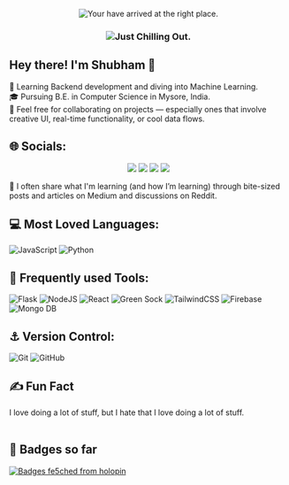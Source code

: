 <p align="center">
  <img src="https://readme-typing-svg.demolab.com/?lines=You're+right+on+time!;Hello,+I'm+Shubham.&font=Fira%20Code&center=true&width=380&height=50&duration=4000&pause=1000" alt="Your have arrived at the right place.">
</p>

<p align="center">
  <h3 align="center"><img alt="Just Chilling Out." src="https://github.com/user-attachments/assets/e7335eef-81ca-4586-a357-48f076c913b3" />
</h3>
</p>

## Hey there! I'm Shubham 👋<br>
🔧 Learning Backend development and diving into Machine Learning.<br>
🎓 Pursuing B.E. in Computer Science in Mysore, India.<br>
🤝 Feel free for collaborating on projects — especially ones that involve creative UI, real-time functionality, or cool data flows.<br>

## 🌐 Socials: 
<p align="center">
  <a href="https://instagram.com/shubham_404___" alt="Instagram" title="Instagram">
    <img src="https://img.shields.io/badge/Instagram-%23E4405F.svg?logo=Instagram&logoColor=white"/></a>
  <a href="https://linkedin.com/in/shubham-404-" alt="LinkedIn" title="LinkedIn">
    <img src="https://img.shields.io/badge/LinkedIn-%230077B5.svg?logo=linkedin&logoColor=white)"/></a>
  <a href="https://medium.com/@shubham-404" alt="Medium" title="Medium">
    <img src="https://img.shields.io/badge/Medium-12100E?logo=medium&logoColor=white"/></a>
  <a href="https://www.reddit.com/user/mrx-404/" alt="Reddit" title="Reddit">
    <img src="https://img.shields.io/badge/Reddit-%23F05033.svg?logo=reddit&logoColor=white"/></a>  
</p>

🧠 I often share what I'm learning (and how I’m learning) through bite-sized posts and articles on Medium and discussions on Reddit.<br>

## 💻 Most Loved Languages:
![JavaScript](https://img.shields.io/badge/javascript-%23323330.svg?style=for-the-badge&logo=javascript&logoColor=%23F7DF1E) ![Python](https://img.shields.io/badge/python-3670A0?style=for-the-badge&logo=python&logoColor=ffdd54) 
## 🤖 Frequently used Tools: 
![Flask](https://img.shields.io/badge/flask-%23000.svg?style=for-the-badge&logo=flask&logoColor=white) ![NodeJS](https://img.shields.io/badge/node.js-6DA55F?style=for-the-badge&logo=node.js&logoColor=white) ![React](https://img.shields.io/badge/react-%2320232a.svg?style=for-the-badge&logo=react&logoColor=%2361DAFB) ![Green Sock](https://img.shields.io/badge/green%20sock-88CE02?style=for-the-badge&logo=greensock&logoColor=white) ![TailwindCSS](https://img.shields.io/badge/tailwindcss-%2338B2AC.svg?style=for-the-badge&logo=tailwind-css&logoColor=white) ![Firebase](https://img.shields.io/badge/firebase-%2320232a.svg?style=for-the-badge&logo=react&logoColor=%2361DAFB) ![Mongo DB](https://img.shields.io/badge/mongo%20db-6DA55F?style=for-the-badge&logo=mongo%20db&logoColor=white)
## ⚓ Version Control:
![Git](https://img.shields.io/badge/git-%23F05033.svg?style=for-the-badge&logo=git&logoColor=white) ![GitHub](https://img.shields.io/badge/github-%23121011.svg?style=for-the-badge&logo=github&logoColor=white)

## ✍️ Fun Fact
I love doing a lot of stuff, but I hate that I love doing a lot of stuff.<br><br>

## 🥇 Badges so far
[![Badges fe5ched from holopin](https://holopin.me/shubham404)](https://holopin.io/@shubham404)

<!-- Proudly created with GPRM ( https://gprm.itsvg.in ) -->
